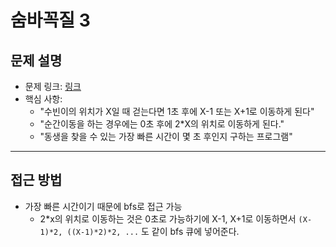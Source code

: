 # 숨바꼭질 3

## 문제 설명
- 문제 링크: [링크](https://www.acmicpc.net/problem/13549)
- 핵심 사항:
  - "수빈이의 위치가 X일 때 걷는다면 1초 후에 X-1 또는 X+1로 이동하게 된다"
  - "순간이동을 하는 경우에는 0초 후에 2*X의 위치로 이동하게 된다."
  - "동생을 찾을 수 있는 가장 빠른 시간이 몇 초 후인지 구하는 프로그램"
---

## 접근 방법
- 가장 빠른 시간이기 때문에 bfs로 접근 가능
  - 2*x의 위치로 이동하는 것은 0초로 가능하기에 X-1, X+1로 이동하면서 `(X-1)*2, ((X-1)*2)*2, ...` 도 같이 bfs 큐에 넣어준다. 